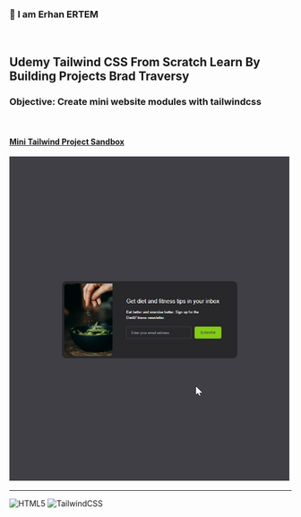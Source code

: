 ### 👋 **I am Erhan ERTEM**

&emsp;

## Udemy Tailwind CSS From Scratch Learn By Building Projects Brad Traversy

### **Objective:** Create mini website modules with tailwindcss

&emsp;

#### [Mini Tailwind Project Sandbox](https://tailwindprojectsandbox-erhan-ertem.netlify.app/)

<img src="./screenshot.webp" width="500px"/>

---

![HTML5](https://img.shields.io/badge/HTML5-E34F26?style=square&logo=html5&logoColor=white)
![TailwindCSS](https://img.shields.io/badge/Tailwind_CSS-%2338B2AC.svg?style=square&logo=tailwind-css&logoColor=white)
